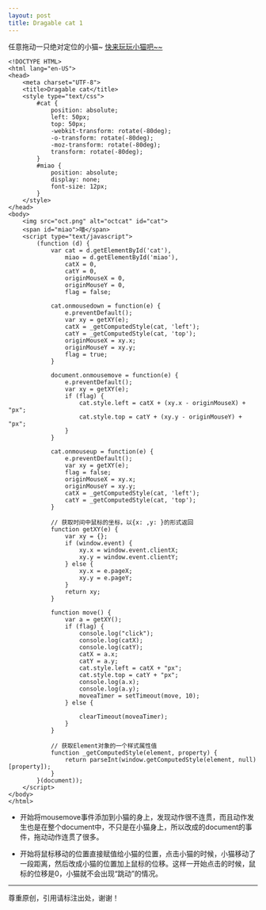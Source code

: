 ```yaml
---
layout: post
title: Dragable cat 1
---
```


任意拖动一只绝对定位的小猫~  <a href="\code\exam\ex13.html">快来玩玩小猫吧~~</a>

	<!DOCTYPE HTML>
	<html lang="en-US">
	<head>
	    <meta charset="UTF-8">
	    <title>Dragable cat</title>
	    <style type="text/css">
	        #cat {
	            position: absolute;
	            left: 50px;
	            top: 50px;
	            -webkit-transform: rotate(-80deg); 
	            -o-transform: rotate(-80deg);
	            -moz-transform: rotate(-80deg);
	            transform: rotate(-80deg);
	        }
	        #miao {
	            position: absolute;
	            display: none;
	            font-size: 12px;
	        }
	    </style>
	</head>
	<body>
	    <img src="oct.png" alt="octcat" id="cat">
	    <span id="miao">喵</span>
	    <script type="text/javascript">
	        (function (d) {
	            var cat = d.getElementById('cat'),
	                miao = d.getElementById('miao'),
	                catX = 0,
	                catY = 0,
	                originMouseX = 0,
	                originMouseY = 0,
	                flag = false;
	
	            cat.onmousedown = function(e) {
	                e.preventDefault();
	                var xy = getXY(e);
	                catX = _getComputedStyle(cat, 'left');
	                catY = _getComputedStyle(cat, 'top');
	                originMouseX = xy.x;
	                originMouseY = xy.y;
	                flag = true;
	            }
	
	            document.onmousemove = function(e) {
	                e.preventDefault();
	                var xy = getXY(e);
	                if (flag) {  
	                    cat.style.left = catX + (xy.x - originMouseX) + "px";
	                    cat.style.top = catY + (xy.y - originMouseY) + "px";
	                }
	            }
	
	            cat.onmouseup = function(e) {
	                e.preventDefault();
	                var xy = getXY(e);
	                flag = false;
	                originMouseX = xy.x;
	                originMouseY = xy.y;
	                catX = _getComputedStyle(cat, 'left');
	                catY = _getComputedStyle(cat, 'top');
	            }
	
	            // 获取时间中鼠标的坐标，以{x: ,y: }的形式返回
	            function getXY(e) {
	                var xy = {};
	                if (window.event) {
	                    xy.x = window.event.clientX;
	                    xy.y = window.event.clientY;
	                } else {
	                    xy.x = e.pageX;
	                    xy.y = e.pageY;
	                }
	                return xy;
	            }
	
	            function move() {
	                var a = getXY();
	                if (flag) {
	                    console.log("click");
	                    console.log(catX);
	                    console.log(catY);
	                    catX = a.x;
	                    catY = a.y;   
	                    cat.style.left = catX + "px";
	                    cat.style.top = catY + "px";
	                    console.log(a.x);
	                    console.log(a.y);
	                    moveaTimer = setTimeout(move, 10);
	                } else {
	                    
	                    clearTimeout(moveaTimer);
	                }
	            }
	
	            // 获取Element对象的一个样式属性值
	            function _getComputedStyle(element, property) {
	                return parseInt(window.getComputedStyle(element, null)[property]);
	            }
	        }(document));
	    </script>
	</body>
	</html>

*	开始将mousemove事件添加到小猫的身上，发现动作很不连贯，而且动作发生也是在整个document中，不只是在小猫身上，所以改成的document的事件，拖动动作连贯了很多。

*	开始将鼠标移动的位置直接赋值给小猫的位置，点击小猫的时候，小猫移动了一段距离，然后改成小猫的位置加上鼠标的位移。这样一开始点击的时候，鼠标的位移是0，小猫就不会出现“跳动”的情况。

---
尊重原创，引用请标注出处，谢谢！
